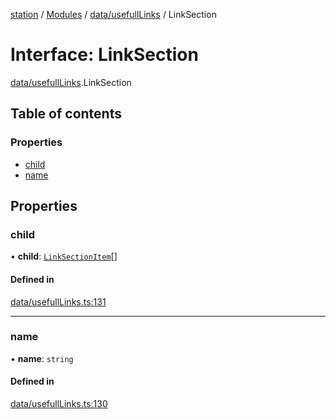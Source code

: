 [station](../README.md) / [Modules](../modules.md) / [data/usefullLinks](../modules/data_usefullLinks.md) / LinkSection

# Interface: LinkSection

[data/usefullLinks](../modules/data_usefullLinks.md).LinkSection

## Table of contents

### Properties

- [child](data_usefullLinks.LinkSection.md#child)
- [name](data_usefullLinks.LinkSection.md#name)

## Properties

### child

• **child**: [`LinkSectionItem`](data_usefullLinks.LinkSectionItem.md)[]

#### Defined in

[data/usefullLinks.ts:131](https://github.com/kiotosi/station/blob/4059bc9/data/usefullLinks.ts#L131)

___

### name

• **name**: `string`

#### Defined in

[data/usefullLinks.ts:130](https://github.com/kiotosi/station/blob/4059bc9/data/usefullLinks.ts#L130)

